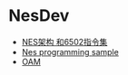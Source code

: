 
# NesDev

 - [NES架构 和6502指令集](https://github.com/mebusy/notes/blob/master/dev_notes/6502.md)
 - [Nes programming sample](https://github.com/mebusy/notes/blob/master/dev_notes/6502_programming.md)
 - [OAM](https://github.com/mebusy/notes/blob/master/dev_notes/nes_OAM.md)



